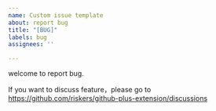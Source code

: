 ```yaml
---
name: Custom issue template
about: report bug
title: "[BUG]"
labels: bug
assignees: ''

---
```


welcome to report bug.

If you want to discuss feature，please go to https://github.com/riskers/github-plus-extension/discussions
